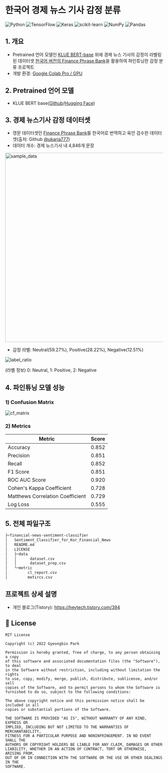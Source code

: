 # 한국어 경제 뉴스 기사 감정 분류
![Python](https://img.shields.io/badge/python-3670A0?style=for-the-badge&logo=python&logoColor=ffdd54)
![TensorFlow](https://img.shields.io/badge/TensorFlow-%23FF6F00.svg?style=for-the-badge&logo=TensorFlow&logoColor=white)
![Keras](https://img.shields.io/badge/Keras-%23D00000.svg?style=for-the-badge&logo=Keras&logoColor=white)
![scikit-learn](https://img.shields.io/badge/scikit--learn-%23F7931E.svg?style=for-the-badge&logo=scikit-learn&logoColor=white)
![NumPy](https://img.shields.io/badge/numpy-%23013243.svg?style=for-the-badge&logo=numpy&logoColor=white)
![Pandas](https://img.shields.io/badge/pandas-%23150458.svg?style=for-the-badge&logo=pandas&logoColor=white)
## 1. 개요
- Pretrained 언어 모델인 [KLUE BERT-base](https://github.com/KLUE-benchmark/KLUE) 위에 경제 뉴스 기사의 감정이 라벨링된 데이터셋 [한국어 버전의 Finance Phrase Bank](https://github.com/ukairia777/finance_sentiment_corpus/blob/main/finance_data.csv)을 활용하여 파인튜닝한 감정 분류 프로젝트
- 개발 환경: [Google Colab Pro / GPU](https://colab.research.google.com/signup)

## 2. Pretrained 언어 모델
- KLUE BERT base([Github](https://github.com/KLUE-benchmark/KLUE)/[Hugging Face](https://huggingface.co/klue/bert-base))

## 3. 경제 뉴스기사 감정 데이터셋
- 영문 데이터셋인 [Finance Phrase Bank](https://huggingface.co/datasets/financial_phrasebank)를 한국어로 번역하고 육안 검수한 데이터셋(출처: Github [@ukaria777](https://github.com/ukairia777/finance_sentiment_corpus/blob/main/finance_data.csv))
- 데이터 개수: 경제 뉴스기사 내 4,846개 문장

<img width="604" alt="sample_data" src="https://user-images.githubusercontent.com/80144296/171138476-694017b2-e8eb-4a0a-a4cf-fe342ca3bebb.png">


- 감정 라벨: Neutral(59.27%), Positive(28.22%), Negative(12.51%) 

![label_ratio](https://user-images.githubusercontent.com/80144296/171126744-b4215a97-afa4-4569-b56b-ac534541d6cc.png)

(라벨 정보) 0: Neutral, 1: Positive, 2: Negative

## 4. 파인튜닝 모델 성능
### 1) Confusion Matrix

![cf_matrix](https://user-images.githubusercontent.com/80144296/171126977-5f535777-2c91-42b4-a3c5-71d3b6c6d498.png)

### 2) Metrics

|Metric|Score|
|--------|-----|
|Accuracy|0.852|
|Precision|0.851|
|Recall|0.852|
|F1 Score|0.851|
|ROC AUC Score|0.920|
|Cohen's Kappa Coefficient|0.728|
|Matthews Correlation Coefficient  |0.729|
|Log Loss|0.555|

## 5. 전체 파일구조
``` bash
├─financial-news-sentiment-classifier
│   Sentiment_Classifier_for_Kor_Financial_News
│   README.md
│   LICENSE
│   ├─data
│   │      dataset.csv
│   │      dataset_prep.csv
│   └─metric
│         cl_report.csv
│         metircs.csv
```

## 프로젝트 상세 설명
- 개인 블로그(Tistory): https://heytech.tistory.com/394

## 📝 License
```
MIT License

Copyright (c) 2022 Gyeongbin Park

Permission is hereby granted, free of charge, to any person obtaining a copy
of this software and associated documentation files (the "Software"), to deal
in the Software without restriction, including without limitation the rights
to use, copy, modify, merge, publish, distribute, sublicense, and/or sell
copies of the Software, and to permit persons to whom the Software is
furnished to do so, subject to the following conditions:

The above copyright notice and this permission notice shall be included in all
copies or substantial portions of the Software.

THE SOFTWARE IS PROVIDED "AS IS", WITHOUT WARRANTY OF ANY KIND, EXPRESS OR
IMPLIED, INCLUDING BUT NOT LIMITED TO THE WARRANTIES OF MERCHANTABILITY,
FITNESS FOR A PARTICULAR PURPOSE AND NONINFRINGEMENT. IN NO EVENT SHALL THE
AUTHORS OR COPYRIGHT HOLDERS BE LIABLE FOR ANY CLAIM, DAMAGES OR OTHER
LIABILITY, WHETHER IN AN ACTION OF CONTRACT, TORT OR OTHERWISE, ARISING FROM,
OUT OF OR IN CONNECTION WITH THE SOFTWARE OR THE USE OR OTHER DEALINGS IN THE
SOFTWARE.
```

